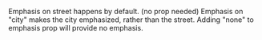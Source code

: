 Emphasis on street happens by default. (no prop needed)
Emphasis on "city" makes the city emphasized, rather than the street.
Adding "none" to emphasis prop will provide no emphasis.
